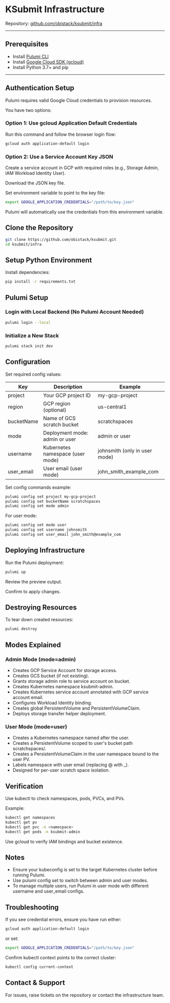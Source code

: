# KSubmit Infrastructure

Repository: [github.com/obistack/ksubmit/infra](https://github.com/obistack/ksubmit/infra)

---

## Prerequisites

- Install [Pulumi CLI](https://www.pulumi.com/docs/get-started/install/)
- Install [Google Cloud SDK (gcloud)](https://cloud.google.com/sdk/docs/install)
- Install Python 3.7+ and pip

---

## Authentication Setup

Pulumi requires valid Google Cloud credentials to provision resources.

You have two options:

### Option 1: Use gcloud Application Default Credentials

Run this command and follow the browser login flow:

```bash
gcloud auth application-default login
```

### Option 2: Use a Service Account Key JSON

Create a service account in GCP with required roles (e.g., Storage Admin, IAM Workload Identity User).

Download the JSON key file.

Set environment variable to point to the key file:

```bash
export GOOGLE_APPLICATION_CREDENTIALS="/path/to/key.json"
```

Pulumi will automatically use the credentials from this environment variable.

## Clone the Repository

```bash
git clone https://github.com/obistack/ksubmit.git
cd ksubmit/infra
```

## Setup Python Environment

Install dependencies:

```bash
pip install -r requirements.txt
```

## Pulumi Setup

### Login with Local Backend (No Pulumi Account Needed)

```bash
pulumi login --local
```

### Initialize a New Stack

```bash
pulumi stack init dev
```

## Configuration

Set required config values:

| Key | Description | Example |
|-----|-------------|---------|
| project | Your GCP project ID | my-gcp-project |
| region | GCP region (optional) | us-central1 |
| bucketName | Name of GCS scratch bucket | scratchspaces |
| mode | Deployment mode: admin or user | admin or user |
| username | Kubernetes namespace (user mode) | johnsmith (only in user mode) |
| user_email | User email (user mode) | john_smith_example_com |

Set config commands example:

```bash
pulumi config set project my-gcp-project
pulumi config set bucketName scratchspaces
pulumi config set mode admin
```

For user mode:

```bash
pulumi config set mode user
pulumi config set username johnsmith
pulumi config set user_email john_smith@example_com
```

## Deploying Infrastructure

Run the Pulumi deployment:

```bash
pulumi up
```

Review the preview output.

Confirm to apply changes.

## Destroying Resources

To tear down created resources:

```bash
pulumi destroy
```

## Modes Explained

### Admin Mode (mode=admin)

- Creates GCP Service Account for storage access.
- Creates GCS bucket (if not existing).
- Grants storage admin role to service account on bucket.
- Creates Kubernetes namespace ksubmit-admin.
- Creates Kubernetes service account annotated with GCP service account email.
- Configures Workload Identity binding.
- Creates global PersistentVolume and PersistentVolumeClaim.
- Deploys storage transfer helper deployment.

### User Mode (mode=user)

- Creates a Kubernetes namespace named after the user.
- Creates a PersistentVolume scoped to user's bucket path scratchspaces/<username>.
- Creates a PersistentVolumeClaim in the user namespace bound to the user PV.
- Labels namespace with user email (replacing @ with _).
- Designed for per-user scratch space isolation.

## Verification

Use kubectl to check namespaces, pods, PVCs, and PVs.

Example:

```bash
kubectl get namespaces
kubectl get pv
kubectl get pvc -n <namespace>
kubectl get pods -n ksubmit-admin
```

Use gcloud to verify IAM bindings and bucket existence.

## Notes

- Ensure your kubeconfig is set to the target Kubernetes cluster before running Pulumi.
- Use pulumi config set to switch between admin and user modes.
- To manage multiple users, run Pulumi in user mode with different username and user_email configs.

## Troubleshooting

If you see credential errors, ensure you have run either:

```bash
gcloud auth application-default login
```

or set:

```bash
export GOOGLE_APPLICATION_CREDENTIALS="/path/to/key.json"
```

Confirm kubectl context points to the correct cluster:

```bash
kubectl config current-context
```

## Contact & Support

For issues, raise tickets on the repository or contact the infrastructure team.